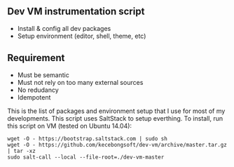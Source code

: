 Dev VM instrumentation script
------------------------------

* Install & config all dev packages
* Setup environment (editor, shell, theme, etc)

Requirement
------------

* Must be semantic
* Must not rely on too many external sources
* No redudancy
* Idempotent

This is the list of packages and environment setup that I use for
most of my developments. This script uses SaltStack to setup everthing. 
To install, run this script on VM (tested on Ubuntu 14.04):

```
wget -O - https://bootstrap.saltstack.com | sudo sh
wget -O - https://github.com/kecebongsoft/dev-vm/archive/master.tar.gz | tar -xz
sudo salt-call --local --file-root=./dev-vm-master
```
